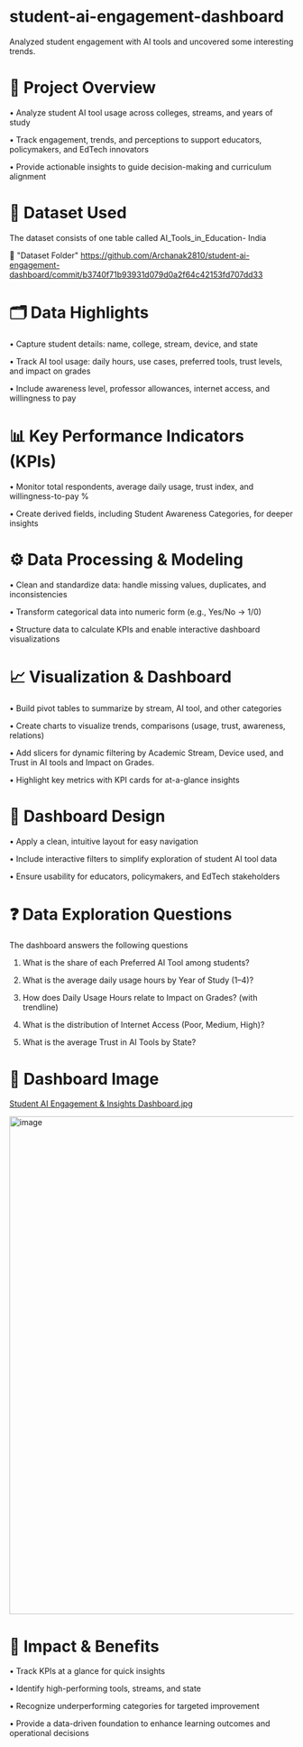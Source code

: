 # **student-ai-engagement-dashboard**

Analyzed student engagement with AI tools and uncovered some interesting trends.

# **📌 Project Overview**

•	Analyze student AI tool usage across colleges, streams, and years of study

•	Track engagement, trends, and perceptions to support educators, policymakers, and EdTech innovators

•	Provide actionable insights to guide decision-making and curriculum alignment

# **📂 Dataset Used**

The dataset consists of one table called AI_Tools_in_Education- India

📂 "Dataset Folder" https://github.com/Archanak2810/student-ai-engagement-dashboard/commit/b3740f71b93931d079d0a2f64c42153fd707dd33 

# **🗂️ Data Highlights**

•	Capture student details: name, college, stream, device, and state

•	Track AI tool usage: daily hours, use cases, preferred tools, trust levels, and impact on grades

•	Include awareness level, professor allowances, internet access, and willingness to pay

# **📊 Key Performance Indicators (KPIs)**
•	Monitor total respondents, average daily usage, trust index, and willingness-to-pay %

•	Create derived fields, including Student Awareness Categories, for deeper insights

# **⚙️ Data Processing & Modeling**
•	Clean and standardize data: handle missing values, duplicates, and inconsistencies

•	Transform categorical data into numeric form (e.g., Yes/No → 1/0)

•	Structure data to calculate KPIs and enable interactive dashboard visualizations

# **📈 Visualization & Dashboard**
•	Build pivot tables to summarize by stream, AI tool, and other categories

•	Create charts to visualize trends, comparisons (usage, trust, awareness, relations)

•	Add slicers for dynamic filtering by Academic Stream, Device used, and Trust in AI tools and Impact on Grades.

•	Highlight key metrics with KPI cards for at-a-glance insights

# **🎨 Dashboard Design**
•	Apply a clean, intuitive layout for easy navigation

•	Include interactive filters to simplify exploration of student AI tool data

•	Ensure usability for educators, policymakers, and EdTech stakeholders

# **❓ Data Exploration Questions**
The dashboard answers the following questions

1.	What is the share of each Preferred AI Tool among students?
   
3.	What is the average daily usage hours by Year of Study (1–4)?
   
5.	How does Daily Usage Hours relate to Impact on Grades? (with trendline)
   
7.	What is the distribution of Internet Access (Poor, Medium, High)?
   
9.	What is the average Trust in AI Tools by State?
    

# **📸 Dashboard Image**

[Student AI Engagement & Insights Dashboard.jpg](https://github.com/Archanak2810/student-ai-engagement-dashboard/blob/main/Student%20AI%20Engagement%20%26%20Insights%20Dashboard.jpg) 

<img width="1740" height="883" alt="image" src="https://github.com/user-attachments/assets/3fe95ee1-48be-4f90-8aba-d38820202ff5" />






# **🌟 Impact & Benefits**

•	Track KPIs at a glance for quick insights

•	Identify high-performing tools, streams, and state

•	Recognize underperforming categories for targeted improvement

•	Provide a data-driven foundation to enhance learning outcomes and operational decisions

